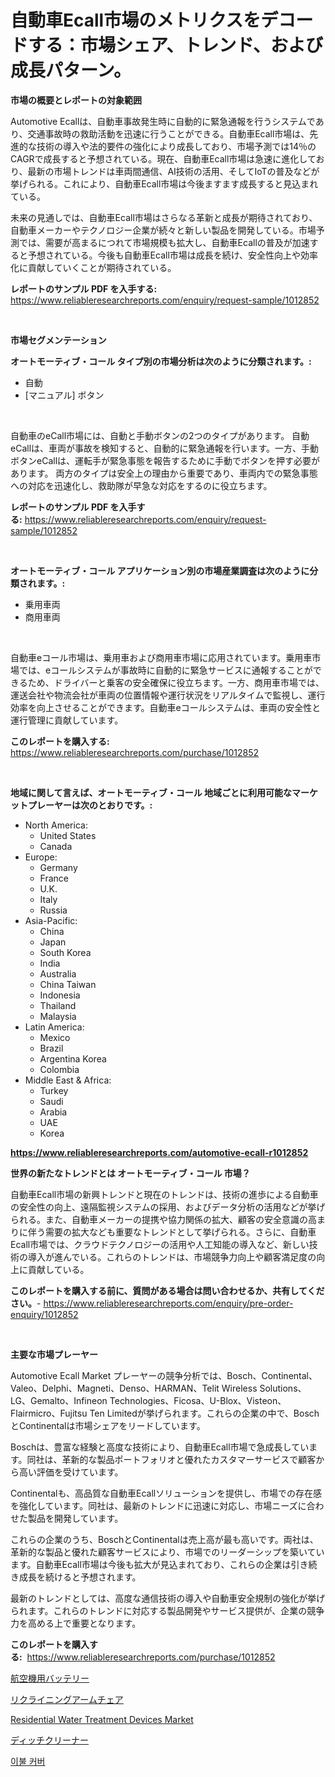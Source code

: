 <p><h1>自動車Ecall市場のメトリクスをデコードする：市場シェア、トレンド、および成長パターン。</h1></p><p><strong>市場の概要とレポートの対象範囲</strong></p>
<p><p>Automotive Ecallは、自動車事故発生時に自動的に緊急通報を行うシステムであり、交通事故時の救助活動を迅速に行うことができる。自動車Ecall市場は、先進的な技術の導入や法的要件の強化により成長しており、市場予測では14％のCAGRで成長すると予想されている。現在、自動車Ecall市場は急速に進化しており、最新の市場トレンドは車両間通信、AI技術の活用、そしてIoTの普及などが挙げられる。これにより、自動車Ecall市場は今後ますます成長すると見込まれている。</p><p>未来の見通しでは、自動車Ecall市場はさらなる革新と成長が期待されており、自動車メーカーやテクノロジー企業が続々と新しい製品を開発している。市場予測では、需要が高まるにつれて市場規模も拡大し、自動車Ecallの普及が加速すると予想されている。今後も自動車Ecall市場は成長を続け、安全性向上や効率化に貢献していくことが期待されている。</p></p>
<p><strong>レポートのサンプル PDF を入手する:</strong> <a href="https://www.reliableresearchreports.com/enquiry/request-sample/1012852">https://www.reliableresearchreports.com/enquiry/request-sample/1012852</a></p>
<p>&nbsp;</p>
<p><strong>市場セグメンテーション</strong></p>
<p><strong>オートモーティブ・コール タイプ別の市場分析は次のように分類されます。:</strong></p>
<p><ul><li>自動</li><li>[マニュアル] ボタン</li></ul></p>
<p>&nbsp;</p>
<p><p>自動車のeCall市場には、自動と手動ボタンの2つのタイプがあります。 自動eCallは、車両が事故を検知すると、自動的に緊急通報を行います。一方、手動ボタンeCallは、運転手が緊急事態を報告するために手動でボタンを押す必要があります。 両方のタイプは安全上の理由から重要であり、車両内での緊急事態への対応を迅速化し、救助隊が早急な対応をするのに役立ちます。</p></p>
<p><strong>レポートのサンプル PDF を入手する:</strong>&nbsp;<a href="https://www.reliableresearchreports.com/enquiry/request-sample/1012852">https://www.reliableresearchreports.com/enquiry/request-sample/1012852</a></p>
<p>&nbsp;</p>
<p><strong> オートモーティブ・コール アプリケーション別の市場産業調査は次のように分類されます。:</strong></p>
<p><ul><li>乗用車両</li><li>商用車両</li></ul></p>
<p>&nbsp;</p>
<p><p>自動車eコール市場は、乗用車および商用車市場に応用されています。乗用車市場では、eコールシステムが事故時に自動的に緊急サービスに通報することができるため、ドライバーと乗客の安全確保に役立ちます。一方、商用車市場では、運送会社や物流会社が車両の位置情報や運行状況をリアルタイムで監視し、運行効率を向上させることができます。自動車eコールシステムは、車両の安全性と運行管理に貢献しています。</p></p>
<p><strong>このレポートを購入する:</strong>&nbsp; <a href="https://www.reliableresearchreports.com/purchase/1012852">https://www.reliableresearchreports.com/purchase/1012852</a></p>
<p>&nbsp;</p>
<p><strong>地域に関して言えば、オートモーティブ・コール 地域ごとに利用可能なマーケットプレーヤーは次のとおりです。:</strong></p>
<p><ul>
    <li>
        North America:
        <ul>
            <li>United States</li>
            <li>Canada</li>
        </ul>
    </li>
    <li>
        Europe:
        <ul>
            <li>Germany</li>
            <li>France</li>
            <li>U.K.</li>
            <li>Italy</li>
            <li>Russia</li>
        </ul>
    </li>
    <li>
        Asia-Pacific:
        <ul>
            <li>China</li>
            <li>Japan</li>
            <li>South Korea</li>
            <li>India</li>
            <li>Australia</li>
            <li>China Taiwan</li>
            <li>Indonesia</li>
            <li>Thailand</li>
            <li>Malaysia</li>
        </ul>
    </li>
    <li>
        Latin America:
        <ul>
            <li>Mexico</li>
            <li>Brazil</li>
            <li>Argentina Korea</li>
            <li>Colombia</li>
        </ul>
    </li>
    <li>
        Middle East & Africa:
        <ul>
            <li>Turkey</li>
            <li>Saudi</li>
            <li>Arabia</li>
            <li>UAE</li>
            <li>Korea</li>
        </ul>
    </li>
    </ul></p>
<p><strong><a href="https://www.reliableresearchreports.com/automotive-ecall-r1012852">https://www.reliableresearchreports.com/automotive-ecall-r1012852</a></strong>&nbsp;</p>
<p><strong>世界の新たなトレンドとは オートモーティブ・コール 市場？</strong></p>
<p><p>自動車Ecall市場の新興トレンドと現在のトレンドは、技術の進歩による自動車の安全性の向上、遠隔監視システムの採用、およびデータ分析の活用などが挙げられる。また、自動車メーカーの提携や協力関係の拡大、顧客の安全意識の高まりに伴う需要の拡大なども重要なトレンドとして挙げられる。さらに、自動車Ecall市場では、クラウドテクノロジーの活用や人工知能の導入など、新しい技術の導入が進んでいる。これらのトレンドは、市場競争力向上や顧客満足度の向上に貢献している。</p></p>
<p><strong>このレポートを購入する前に、質問がある場合は問い合わせるか、共有してください。</strong>- <a href="https://www.reliableresearchreports.com/enquiry/pre-order-enquiry/1012852">https://www.reliableresearchreports.com/enquiry/pre-order-enquiry/1012852</a></p>
<p>&nbsp;</p>
<p><strong>主要な市場プレーヤー</strong></p>
<p><p>Automotive Ecall Market プレーヤーの競争分析では、Bosch、Continental、Valeo、Delphi、Magneti、Denso、HARMAN、Telit Wireless Solutions、LG、Gemalto、Infineon Technologies、Ficosa、U-Blox、Visteon、Flairmicro、Fujitsu Ten Limitedが挙げられます。これらの企業の中で、BoschとContinentalは市場シェアをリードしています。</p><p>Boschは、豊富な経験と高度な技術により、自動車Ecall市場で急成長しています。同社は、革新的な製品ポートフォリオと優れたカスタマーサービスで顧客から高い評価を受けています。</p><p>Continentalも、高品質な自動車Ecallソリューションを提供し、市場での存在感を強化しています。同社は、最新のトレンドに迅速に対応し、市場ニーズに合わせた製品を開発しています。</p><p>これらの企業のうち、BoschとContinentalは売上高が最も高いです。両社は、革新的な製品と優れた顧客サービスにより、市場でのリーダーシップを築いています。自動車Ecall市場は今後も拡大が見込まれており、これらの企業は引き続き成長を続けると予想されます。</p><p>最新のトレンドとしては、高度な通信技術の導入や自動車安全規制の強化が挙げられます。これらのトレンドに対応する製品開発やサービス提供が、企業の競争力を高める上で重要となります。</p></p>
<p><strong>このレポートを購入する:</strong>&nbsp;&nbsp;<a href="https://www.reliableresearchreports.com/purchase/1012852">https://www.reliableresearchreports.com/purchase/1012852</a></p>
<p><p><a href="https://github.com/AriMuller2009/Market-Research-Report-List-1/blob/main/767721426932.md">航空機用バッテリー</a></p><p><a href="https://medium.com/@rylanaufman56456/%E3%83%AA%E3%82%AF%E3%83%A9%E3%82%A4%E3%83%8B%E3%83%B3%E3%82%B0%E3%82%A2%E3%83%BC%E3%83%A0%E3%83%81%E3%82%A7%E3%82%A2%E5%B8%82%E5%A0%B4%E3%81%AE%E5%88%86%E6%9E%90-%E3%82%B0%E3%83%AD%E3%83%BC%E3%83%90%E3%83%AB%E7%94%A3%E6%A5%AD%E3%81%AE%E8%A6%8B%E9%80%9A%E3%81%97%E3%81%A8%E4%BA%88%E6%B8%AC-2024%E5%B9%B4%E3%81%8B%E3%82%892031%E5%B9%B4-e5bdebe2e86d">リクライニングアームチェア</a></p><p><a href="https://github.com/Sherrillcrooksxa8i18ucf2m/Market-Research-Report-List-2/blob/main/residential-water-treatment-devices-market.md">Residential Water Treatment Devices Market</a></p><p><a href="https://medium.com/@coraltrout1923/2024%E5%B9%B4%E3%81%8B%E3%82%892031%E5%B9%B4%E3%81%BE%E3%81%A7%E3%81%AE%E6%BA%9D%E6%8E%83%E9%99%A4%E6%A5%AD%E8%80%85%E3%81%AE%E5%B8%82%E5%A0%B4%E3%82%B7%E3%82%A7%E3%82%A2%E3%81%AE%E9%80%B2%E5%8C%96%E3%81%A8%E5%B8%82%E5%A0%B4%E6%88%90%E9%95%B7%E3%83%88%E3%83%AC%E3%83%B3%E3%83%89-91bf7fd6003f">ディッチクリーナー</a></p><p><a href="https://medium.com/@avramcornescu20221/%EC%9D%B4%EB%B6%88-%EC%BB%A4%EB%B2%84-%EC%8B%9C%EC%9E%A5-%EC%84%B1%EA%B3%B5%EC%A0%81%EC%9D%B8-%EB%B9%84%EC%A6%88%EB%8B%88%EC%8A%A4-%EC%A0%84%EB%9E%B5%EC%9D%98-%EC%97%B4%EC%87%A0-2031%EB%85%84%EA%B9%8C%EC%A7%80%EC%9D%98-%EC%98%88%EC%B8%A1-db8d8f63965e">이불 커버</a></p></p>